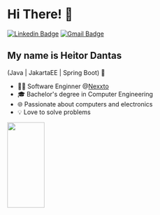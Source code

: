 
<h1>Hi There! 👋</h1>

[![Linkedin Badge](https://img.shields.io/badge/-LinkedIn-6633cc?style=flat-square&logo=Linkedin&logoColor=white&link=www.linkedin.com/in/heitor-mdantas/)](www.linkedin.com/in/heitor-mdantas/)
[![Gmail Badge](https://img.shields.io/badge/-heitor.dantas17@gmail.com-6633cc?style=flat-square&logo=Gmail&logoColor=white&link=mailto:heitor.dantas17@gmail.com)](mailto:heitor.dantas17@gmail.com)


## My name is Heitor Dantas
(Java | JakartaEE | Spring Boot) 🚀
- 👩‍💻 Software Enginner @[Nexxto](https://www.nexxto.com/)
- 🎓 Bachelor's degree in Computer Engineering
- 🌐 Passionate about computers and electronics
- 💡 Love to solve problems

<div align="left">
  
  <img width="41%" height="195px" src="https://github-readme-stats.vercel.app/api/top-langs/?username=heitordnts&layout=compact&hide_border=true&title_color=8f00ff&text_color=ffffff&bg_color=0d1117" />
  
 </div>

